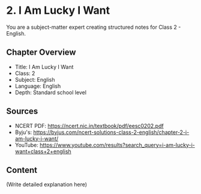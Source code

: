 # 2. I Am Lucky I Want

You are a subject-matter expert creating structured notes for Class 2 - English.

## Chapter Overview
- Title: I Am Lucky I Want
- Class: 2
- Subject: English
- Language: English
- Depth: Standard school level

## Sources
- NCERT PDF: https://ncert.nic.in/textbook/pdf/eesc0202.pdf
- Byju's: https://byjus.com/ncert-solutions-class-2-english/chapter-2-i-am-lucky-i-want/
- YouTube: https://www.youtube.com/results?search_query=i-am-lucky-i-want+class+2+english

## Content
(Write detailed explanation here)
